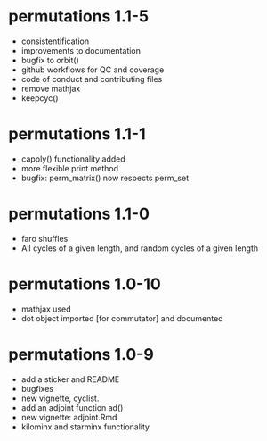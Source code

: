 # permutations 1.1-5

- consistentification
- improvements to documentation
- bugfix to orbit()
- github workflows for QC and coverage
- code of conduct and contributing files
- remove mathjax
- keepcyc()

# permutations 1.1-1

- capply() functionality added
- more flexible print method
- bugfix: perm_matrix() now respects perm_set

# permutations 1.1-0

- faro shuffles
- All cycles of a given length, and random cycles of a given length

# permutations 1.0-10

- mathjax used
- dot object imported [for commutator] and documented

# permutations 1.0-9

- add a sticker and README
- bugfixes
- new vignette, cyclist.
- add an adjoint function ad()
- new vignette: adjoint.Rmd
- kilominx and starminx functionality
